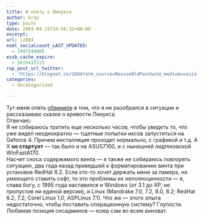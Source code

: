 ```yaml
---
title: И опять о Линуксе
author: Gray
type: posts
date: 2003-04-15T14:56:12+00:00
excerpt:
url: /2894
esml_socialcount_LAST_UPDATED:
  - 1497244805
essb_cache_expire:
  - 1615433721
rop_post_url_twitter:
  - 'https://blognot.co/2894?utm_source=ReviveOldPost&utm_medium=social&utm_campaign=ReviveOldPost'
categories:
  - Uncategorized

---
```








Тут меня опять <a href="http://www.searchengines.ru/cgi-bin/blog/mt-comments.cgi?entry_id=661" target="_blank">обвинили</a> в том, что я не разобрался в ситуации и рассказываю сказки о кривости Линукса.  
Отвечаю:  
Я не собираюсь тратить еще несколько часов, чтобы увидеть то, что уже видел неоднократно &#8212; тщетные попытки иксов запуститься на Geforce 4. Причем инсталляция проходит нормально, с графикой и т.д. А X **не стартует** &#8212; так было и на ASUS7100, и с нынешней лидтековской WinFastA170.  
Насчет сноса содержимого винта &#8212; я также не собираюсь повторять ситуацию, два года назад приведшей к форматированию винта при установке RedHat 6.2. Если кто-то хочет держать меня за ламера, не умеющего ставить софт, то это проблемы их неполноценности &#8212; я, слава богу, с 1995 года наставился и Windows (от 3.1 до XP, не пропустив ни единой версии), и Linux (Mandrake 7.0, 7.2, 8.0, 8.2; RedHat 6.2, 7.2; Corel Linux 1.0, ASPLinux 7.1). Что же &#8212; этого опыта недостаточно, чтобы поставить операционную систему? Глупости. Любимая позиция сисадминов &#8212; юзер сам во всем виноват.